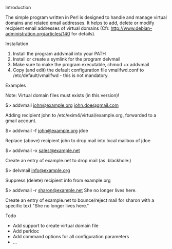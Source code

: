 Introduction

The simple program written in Perl is designed to handle and manage
virtual domains and related email addresses. It helps to add, delete
or modify recipient email addresses of virtual domains
(Cfr. http://www.debian-administration.org/articles/140 for details).

Installation

1. Install the program addvmail into your PATH
2. Install or create a symlink for the program delvmail 
3. Make sure to make the program executable, chmod +x addvmail
4. Copy (and edit) the default configuration file vmailfwd.conf to
   /etc/default/vmailfwd - this is not mandatory.

Examples

Note: Virtual domain files must exists (in this version)!

$> addvmail john@example.org john.doe@gmail.com

   Adding recipient john to /etc/exim4/virtual/example.org, forwarded
   to a gmail account.

$> addvmail -f john@example.org jdoe

   Replace (above) recipient john to drop mail into local mailbox of
   jdoe

$> addvmail -x sales@example.net

   Create an entry of example.net to drop mail (as :blackhole:)

$> delvmail info@example.org

   Suppress (delete) recipient info from example.org

$> addvmail -r sharon@example.net She no longer lives here.

   Create an entry of example.net to bounce/reject mail for sharon
   with a specific text "She no longer lives here."


Todo

* Add support to create virtual domain file
* Add perldoc
* Add command options for all configuration parameters
* ...

